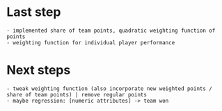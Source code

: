 # Last step
    - implemented share of team points, quadratic weighting function of points
    - weighting function for individual player performance

# Next steps
    - tweak weighting function (also incorporate new weighted points / share of team points) | remove regular points
    - maybe regression: [numeric attributes] -> team won

